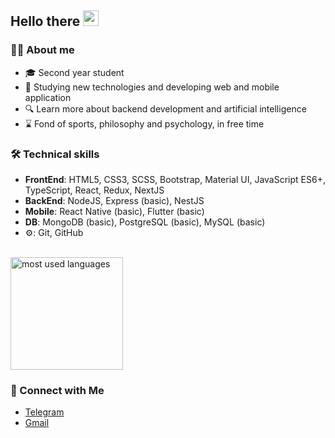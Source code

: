 ## Hello there <img src="https://raw.githubusercontent.com/iampavangandhi/iampavangandhi/master/gifs/Hi.gif" width="25px">

### 👨‍💻 About me

* 🎓 Second year student
* 🧐 Studying new technologies and developing web and mobile application
* 🔍 Learn more about backend development and artificial intelligence
* ⌛ Fond of sports, philosophy and psychology, in free time

### 🛠 Technical skills

- **FrontEnd**: HTML5, CSS3, SCSS, Bootstrap, Material UI, JavaScript ES6+, TypeScript, React, Redux, NextJS
- **BackEnd**: NodeJS, Express (basic), NestJS
- **Mobile**: React Native (basic), Flutter (basic)
- **DB**: MongoDB (basic), PostgreSQL (basic), MySQL (basic)
- ⚙: Git, GitHub

<br/>

<a href="https://github.com/bndroll">
  <img height="180em" src="https://github-readme-stats.vercel.app/api/top-langs/?username=bndroll&langs_count=10&theme=tokyonight&layout=compact"  alt="most used languages"/>
</a>

### 🤝 Connect with Me

* <a href="https://t.me/bounderoll">Telegram</a>
* <a href="mailto:bounderoll.23@gmail.com">Gmail</a>
